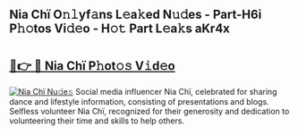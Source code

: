## Nia Chï O𝚗𝚕yf𝚊ns L𝚎a𝚔ed N𝚞𝚍es - Part-H6i P𝚑𝚘tos Vi𝚍𝚎o - H𝚘𝚝 Part L𝚎a𝚔s aKr4x

# <h2><a href="http://kfeeq5l.oniu.top/?m=Nia+Ch%c3%af">🔗👉 🔴 Nia Chï P𝚑ot𝚘𝚜 V𝚒d𝚎o</a></h2>

[![Nia Chï Nu𝚍e𝚜](https://i.imgur.com/0qMVB7G.gif)](http://kfeeq5l.oniu.top/?m=Nia+Ch%c3%af)
Social media influencer Nia Chï, celebrated for sharing dance and lifestyle information, consisting of presentations and blogs. Selfless volunteer Nia Chï, recognized for their generosity and dedication to volunteering their time and skills to help others.  
